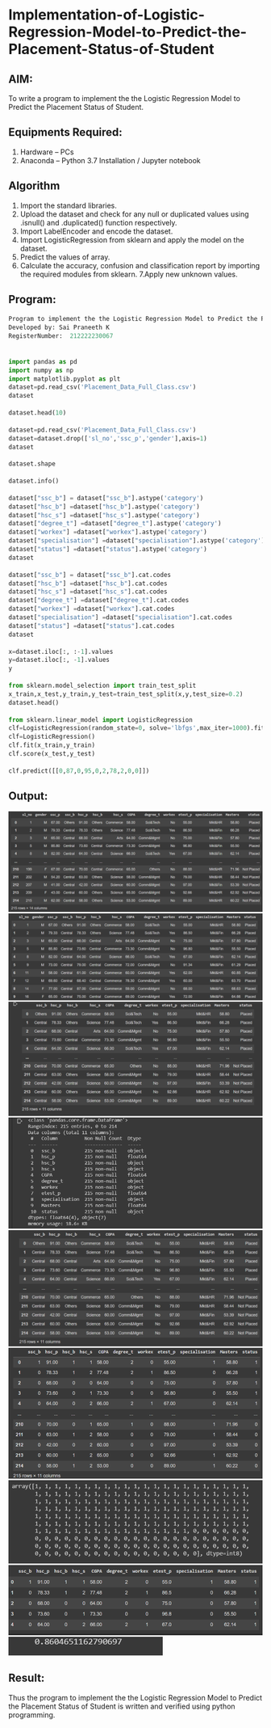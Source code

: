 # Implementation-of-Logistic-Regression-Model-to-Predict-the-Placement-Status-of-Student

## AIM:
To write a program to implement the the Logistic Regression Model to Predict the Placement Status of Student.

## Equipments Required:
1. Hardware – PCs
2. Anaconda – Python 3.7 Installation / Jupyter notebook

## Algorithm
1. Import the standard libraries.
2. Upload the dataset and check for any null or duplicated values using .isnull() and .duplicated() function respectively.
3. Import LabelEncoder and encode the dataset.
4. Import LogisticRegression from sklearn and apply the model on the dataset.
5. Predict the values of array.
6. Calculate the accuracy, confusion and classification report by importing the required modules from sklearn.
7.Apply new unknown values.


## Program:
```python
Program to implement the the Logistic Regression Model to Predict the Placement Status of Student.
Developed by: Sai Praneeth K
RegisterNumber:  212222230067


import pandas as pd
import numpy as np
import matplotlib.pyplot as plt
dataset=pd.read_csv('Placement_Data_Full_Class.csv')
dataset

dataset.head(10)

dataset=pd.read_csv('Placement_Data_Full_Class.csv')
dataset=dataset.drop(['sl_no','ssc_p','gender'],axis=1)
dataset

dataset.shape

dataset.info()

dataset["ssc_b"] = dataset["ssc_b"].astype('category')
dataset["hsc_b"] =dataset["hsc_b"].astype('category')
dataset["hsc_s"] =dataset["hsc_s"].astype('category')
dataset["degree_t"] =dataset["degree_t"].astype('category')
dataset["workex"] =dataset["workex"].astype('category')
dataset["specialisation"] =dataset["specialisation"].astype('category')
dataset["status"] =dataset["status"].astype('category')
dataset

dataset["ssc_b"] = dataset["ssc_b"].cat.codes
dataset["hsc_b"] =dataset["hsc_b"].cat.codes
dataset["hsc_s"] =dataset["hsc_s"].cat.codes
dataset["degree_t"] =dataset["degree_t"].cat.codes
dataset["workex"] =dataset["workex"].cat.codes
dataset["specialisation"] =dataset["specialisation"].cat.codes
dataset["status"] =dataset["status"].cat.codes
dataset

x=dataset.iloc[:, :-1].values
y=dataset.iloc[:, -1].values
y

from sklearn.model_selection import train_test_split
x_train,x_test,y_train,y_test=train_test_split(x,y,test_size=0.2)
dataset.head()

from sklearn.linear_model import LogisticRegression
clf=LogisticRegression(random_state=0, solve='lbfgs',max_iter=1000).fit(x_train,y_train)
clf=LogisticRegression()
clf.fit(x_train,y_train)
clf.score(x_test,y_test)

clf.predict([[0,87,0,95,0,2,78,2,0,0]])
```

## Output:
![Alt text](<Screenshot (135).png>) ![Alt text](<Screenshot (136).png>) ![Alt text](<Screenshot (137).png>) ![Alt text](<Screenshot (139).png>) ![Alt text](<Screenshot (141).png>) ![Alt text](<Screenshot (142).png>) ![Alt text](<Screenshot (143).png>) ![Alt text](<Screenshot (144).png>) ![Alt text](<Screenshot (145).png>)


## Result:
Thus the program to implement the the Logistic Regression Model to Predict the Placement Status of Student is written and verified using python programming.
